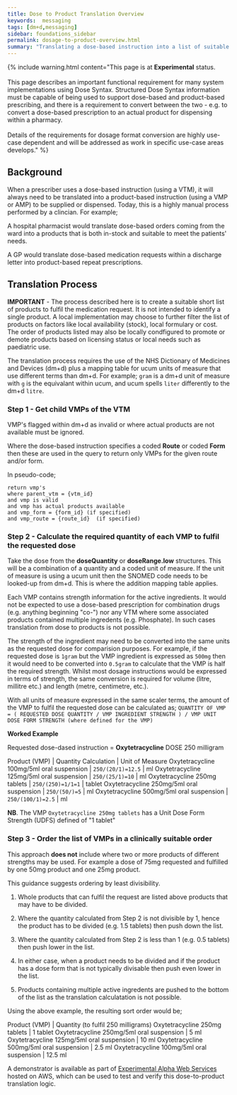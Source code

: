 ```yaml
---
title: Dose to Product Translation Overview
keywords:  messaging
tags: [dm+d,messaging]
sidebar: foundations_sidebar
permalink: dosage-to-product-overview.html
summary: "Translating a dose-based instruction into a list of suitable product-based instructions"
---
```


{% include warning.html content="This page is at <strong>Experimental</strong> status.<br/><br/>
This page describes an important functional requirement for many system implementations using Dose Syntax. Structured Dose Syntax information must be capable of being used to support dose-based and product-based prescribing, and there is a requirement to convert between the two - e.g. to convert a dose-based prescription to an actual product for dispensing within a pharmacy.<br/><br/>
Details of the requirements for dosage format conversion are highly use-case dependent and will be addressed as work in specific use-case areas develops." %}

## Background

When a prescriber uses a dose-based instruction (using a VTM), it will always need to be translated into a product-based instruction (using a VMP or AMP) to be supplied or dispensed. Today, this is a highly manual process performed by a clincian. For example;

A hospital pharmacist would translate dose-based orders coming from the ward into a products that is both in-stock and suitable to meet the patients' needs. 

A GP would translate dose-based medication requests within a discharge letter into product-based repeat prescriptions.

## Translation Process

**IMPORTANT** - The process described here is to create a suitable short list of products to fulfil the medication request. It is not intended to identify a single product. A local implementation may choose to further filter the list of products on factors like local availability (stock), local formulary or cost. The order of products listed may also be locally condfigured to promote or demote products based on licensing status or local needs such as paediatric use.

The translation process requires the use of the NHS Dictionary of Medicines and Devices (dm+d) plus a mapping table for ucum units of measure that use different terms than dm+d. For example; `gram` is a dm+d unit of measure with `g` is the equivalant within ucum, and ucum spells `liter` differently to the dm+d `litre`.

### Step 1 - Get child VMPs of the VTM

VMP's flagged within dm+d as invalid or where actual products are not available must be ignored.

Where the dose-based instruction specifies a coded **Route** or coded **Form** then these are used in the query to return only VMPs for the given route and/or form.

In pseudo-code;
```
return vmp's
where parent_vtm = {vtm_id}
and vmp is valid
and vmp has actual products available
and vmp_form = {form_id} (if specified)
and vmp_route = {route_id}  (if specified)
```
### Step 2 - Calculate the required quantity of each VMP to fulfil the requested dose 

Take the dose from the **doseQuantity** or **doseRange.low** structures. This will be a combination of a quantity and a coded unit of measure. If the unit of measure is using a ucum unit then the SNOMED code needs to be looked-up from dm+d. This is where the addition mapping table applies.

Each VMP contains strength information for the active ingredients. It would not be expected to use a dose-based prescription for combination drugs (e.g. anything beginning "co-") nor any VTM where some associated products contained multiple ingredents (e.g. Phosphate). In such cases translation from dose to products is not possible.

The strength of the ingredient may need to be converted into the same units as the requested dose for comparision purposes. For example, if the requested dose is `1gram` but the VMP ingredient is expressed as `500mg` then it would need to be converted into `0.5gram` to calculate that the VMP is half the required strength. Whilst most dosage instructions would be expressed in terms of strength, the same conversion is required for volume (litre, millitre etc.) and length (metre, centimetre, etc.).

With all units of measure expressed in the same scaler terms, the amount of the VMP to fulfil the requested dose can be calculated as;
`QUANTITY OF VMP = ( REQUESTED DOSE QUANTITY / VMP INGREDIENT STRENGTH ) / VMP UNIT DOSE FORM STRENGTH (where defined for the VMP)`

**Worked Example**

Requested dose-dased instruction = **Oxytetracycline** DOSE 250 milligram

Product (VMP) | Quantity Calculation | Unit of Measure
Oxytetracycline 100mg/5ml oral suspension | `250/(20/1)=12.5` | ml
Oxytetracycline 125mg/5ml oral suspension | `250/(25/1)=10` | ml
Oxytetracycline 250mg tablets | `250/(250)=1/1=1` | tablet
Oxytetracycline 250mg/5ml oral suspension | `250/(50/)=5` | ml
Oxytetracycline 500mg/5ml oral suspension | `250/(100/1)=2.5` | ml

**NB**. The VMP `Oxytetracycline 250mg tablets` has a Unit Dose Form Strength (UDFS) defined of "1 tablet"

### Step 3 - Order the list of VMPs in a clinically suitable order

This approach **does not** include where two or more products of different strengths may be used. For example a dose of 75mg requested and fulfilled by one 50mg product and one 25mg product.

This guidance suggests ordering by least divisibility.

1. Whole products that can fulfil the request are listed above products that may have to be divided.

2. Where the quantity calculated from Step 2 is not divisible by 1, hence the product has to be divided (e.g. 1.5 tablets) then push down the list.

3. Where the quantity calculated from Step 2 is less than 1 (e.g. 0.5 tablets) then push lower in the list.

4. In either case, when a product needs to be divided and if the product has a dose form that is not typically divisable then push  even lower in the list.

5. Products containing multiple active ingredents are pushed to the bottom of the list as the translation calculatation is not possible.

Using the above example, the resulting sort order would be;

Product (VMP) | Quantity (to fulfil 250 milligrams)
Oxytetracycline 250mg tablets | 1 tablet
Oxytetracycline 250mg/5ml oral suspension | 5 ml
Oxytetracycline 125mg/5ml oral suspension | 10 ml
Oxytetracycline 500mg/5ml oral suspension | 2.5 ml
Oxytetracycline 100mg/5ml oral suspension | 12.5 ml

A demonstrator is available as part of [Experimental Alpha Web Services](http://ec2-18-130-128-118.eu-west-2.compute.amazonaws.com/) hosted on AWS, which can be used to test and verify this dose-to-product translation logic.